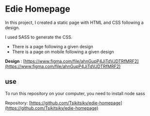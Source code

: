 # Edie Homepage

In this project, I created a static page with HTML and CSS following a design.

I used SASS to generate the CSS. 

-   There is a page following a given design
-   There is a page on mobile following a given design

**Design** : [https://www.figma.com/file/ahnGupP4JjTdVJDTRfMRF2](https://www.figma.com/file/ahnGupP4JjTdVJDTRfMRF2)
 
## use
To run this repository on your computer, you need to install node sass

Repository: [https://github.com/Tsikitsiky/edie-homepage](https://github.com/Tsikitsiky/edie-homepage)